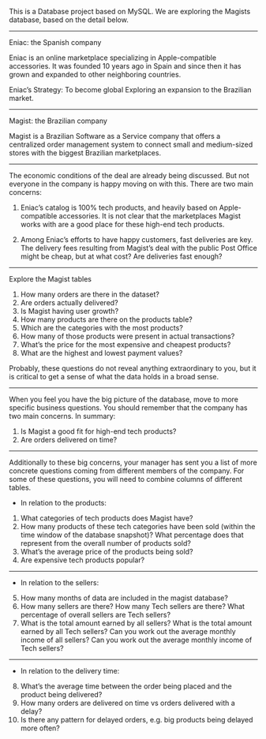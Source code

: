 This is a Database project based on MySQL.
We are exploring the Magists database, based on the detail below.

----------------------------------------------------------------------------------------------------------

Eniac: the Spanish company

Eniac is an online marketplace specializing in Apple-compatible accessories. 
It was founded 10 years ago in Spain and since then it has grown and expanded to other neighboring countries.

Eniac’s Strategy:
To become global
Exploring an expansion to the Brazilian market.

----------------------------------------------------------------------------------------------------------

Magist: the Brazilian company 

Magist is a Brazilian Software as a Service company that offers a centralized 
order management system to connect small and medium-sized stores with the biggest Brazilian marketplaces.

----------------------------------------------------------------------------------------------------------

The economic conditions of the deal are already being discussed. But not everyone in the company is happy 
moving on with this. There are two main concerns:

1. Eniac’s catalog is 100% tech products, and heavily based on Apple-compatible accessories. 
It is not clear that the marketplaces Magist works with are a good place for these high-end tech products.

2. Among Eniac’s efforts to have happy customers, fast deliveries are key. The delivery fees resulting 
from Magist’s deal with the public Post Office might be cheap, but at what cost? Are deliveries fast enough?

----------------------------------------------------------------------------------------------------------

Explore the Magist tables
1. How many orders are there in the dataset?
2. Are orders actually delivered?
3. Is Magist having user growth?
4. How many products are there on the products table?
5. Which are the categories with the most products?
6. How many of those products were present in actual transactions? 
7. What’s the price for the most expensive and cheapest products?
8. What are the highest and lowest payment values?

Probably, these questions do not reveal anything extraordinary to you, but it is critical to get a sense 
of what the data holds in a broad sense.

----------------------------------------------------------------------------------------------------------

When you feel you have the big picture of the database, move to more specific business questions.
You should remember that the company has two main concerns. In summary:

1. Is Magist a good fit for high-end tech products?
2. Are orders delivered on time?

----------------------------------------------------------------------------------------------------------

Additionally to these big concerns, your manager has sent you a list of more concrete questions coming 
from different members of the company. For some of these questions, you will need to combine columns of 
different tables.

- In relation to the products:
01. What categories of tech products does Magist have?
02. How many products of these tech categories have been sold (within the time window of the database snapshot)? 
What percentage does that represent from the overall number of products sold?
03. What’s the average price of the products being sold?
04. Are expensive tech products popular? 

-----

- In relation to the sellers:
05. How many months of data are included in the magist database?
06. How many sellers are there? How many Tech sellers are there? What percentage of overall sellers are Tech sellers?
07. What is the total amount earned by all sellers? What is the total amount earned by all Tech sellers?
Can you work out the average monthly income of all sellers? Can you work out the average monthly income of Tech sellers?

-----

- In relation to the delivery time:
08. What’s the average time between the order being placed and the product being delivered?
09. How many orders are delivered on time vs orders delivered with a delay?
10. Is there any pattern for delayed orders, e.g. big products being delayed more often?
